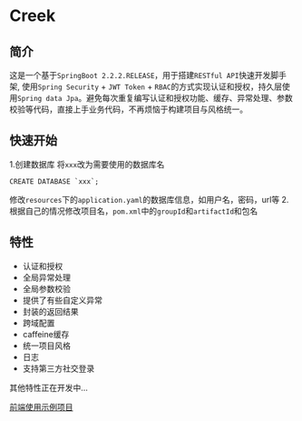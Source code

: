 # Creek
## 简介
这是一个基于`SpringBoot 2.2.2.RELEASE`，用于搭建`RESTful API`快速开发脚手架, 使用`Spring Security` + `JWT Token` + `RBAC`的方式实现认证和授权，持久层使用`Spring data Jpa`。避免每次重复编写认证和授权功能、缓存、异常处理、参数校验等代码，直接上手业务代码，不再烦恼于构建项目与风格统一。

## 快速开始
1.创建数据库
将`xxx`改为需要使用的数据库名
```mysql
CREATE DATABASE `xxx`;
```
修改`resources`下的`application.yaml`的数据库信息，如用户名，密码，url等
2.根据自己的情况修改项目名，`pom.xml`中的`groupId`和`artifactId`和包名

## 特性
- 认证和授权
- 全局异常处理
- 全局参数校验
- 提供了有些自定义异常
- 封装的返回结果
- 跨域配置
- caffeine缓存
- 统一项目风格
- 日志
- 支持第三方社交登录

其他特性正在开发中...

[前端使用示例项目](https://github.com/guqing/creek)